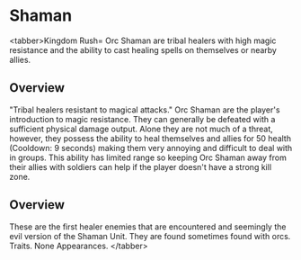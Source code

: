 # Shaman

&lt;tabber&gt;Kingdom Rush=
Orc Shaman are tribal healers with high magic resistance and the ability to cast healing spells on themselves or nearby allies.
## Overview

"Tribal healers resistant to magical attacks."
Orc Shaman are the player's introduction to magic resistance. They can generally be defeated with a sufficient physical damage output. Alone they are not much of a threat, however, they possess the ability to heal themselves and allies for 50 health (Cooldown: 9 seconds) making them very annoying and difficult to deal with in groups. This ability has limited range so keeping Orc Shaman away from their allies with soldiers can help if the player doesn't have a strong kill zone.
## Overview

These are the first healer enemies that are encountered and seemingly the evil version of the Shaman Unit. They are found sometimes found with orcs. 
Traits.
None
Appearances.
&lt;/tabber&gt;